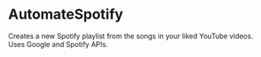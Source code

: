 # AutomateSpotify
Creates a new Spotify playlist from the songs in your liked YouTube videos.
Uses Google and Spotify APIs.
